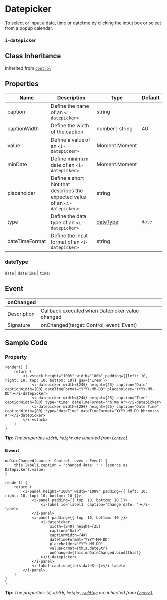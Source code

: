 # Datepicker

To select or input a date, time or datetime by clicking the input box or select from a popup calendar.

### `i-datepicker`

## Class Inheritance
Inherited from [`Control`](components/Control/README.md)

## Properties

| Name            | Description                                       | Type             | Default |
| --------------- | ------------------------------------------------- | ----------       | ------- |
| caption         | Define the name of an `<i-datepicker>`            | string           |         |
| captionWidth    | Define the width of the caption                   | number \| string | 40      |
| value           | Define a value of an `<i-datepicker>`             | Moment.Moment    |         |
| minDate         | Define minimum date of an `<i-datepicker>`        | Moment.Moment    |         |
| placeholder     | Define a short hint that describes the expected value of an `<i-datepicker>` | string | |
| type            | Define the date type of an `<i-datepicker>`       | [dateType](#datetype) |   `date`    |
| dateTimeFormat  | Define the input format of an `<i-datepicker>`    | string           |         |

### dateType
`date` \| `dateTime` \| `time`;

## Event

| **onChanged**  |                                                |
| -------------- | ---------------------------------------------- |
| Description    | Callback executed when Datepicker value changed |
| Signature      | onChanged(target: Control, event: Event)       |

## Sample Code 

### Property
```typescript(samples/i-datepicker_1.tsx)
render() {
    return (
        <i-vstack height="100%" width="100%" padding={{left: 10, right: 10, top: 10, bottom: 10}} gap={'1rem'}>
            <i-datepicker width={240} height={25} caption="Date" captionWidth={80} dateTimeFormat="YYYY-MM-DD" placeholder="YYYY-MM-DD"></i-datepicker>
            <i-datepicker width={240} height={25} caption="Time" captionWidth={80} type='time' dateTimeFormat="hh:mm A"></i-datepicker>
            <i-datepicker width={280} height={25} caption="Date Time" captionWidth={80} type='dateTime' dateTimeFormat="YYYY-MM-DD hh:mm:ss A"></i-datepicker>
        </i-vstack>
    )
}
```
**Tip**: _The properties `width`, `height` are inherited from [`Control`](components/Control/README.md)_

### Event
```typescript(samples/i-datepicker_2.tsx)
onDateChanged(source: Control, event: Event) {
    this.label1.caption = "changed date: " + (source as Datepicker).value;
}

render() {
    return (
        <i-panel height="100%" width="100%" padding={{ left: 10, right: 10, top: 10, bottom: 10 }}>
            <i-panel padding={{ top: 10, bottom: 10 }}>
                <i-label id='label1' caption="Change date: "></i-label>
            </i-panel>
            <i-panel padding={{ top: 10, bottom: 10 }}>
                <i-datepicker
                    width={240} height={25}
                    caption="Date"
                    captionWidth={40}
                    dateTimeFormat="YYYY-MM-DD"
                    placeholder="YYYY-MM-DD"
                    valueFormat={this.dateStr}
                    onChanged={this.onDateChanged.bind(this)}
                ></i-datepicker>
            </i-panel>
            <i-label caption={this.dateStr}></i-label>
        </i-panel>
    )
}
}
```
**Tip**: _The properties `id`, `width`, `height`, [`padding`](components/customdatatype/README.md#ispace) are inherited from [`Control`](components/Control/README.md)_